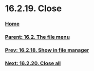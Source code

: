 # 16.2.19. Close

### [Home](./00-home.md)
### [Parent: 16.2. The file menu](./16-02-00-the-file-menu.md)
### [Prev: 16.2.18. Show in file manager](./16-02-18-show-in-file-manager.md)
### [Next: 16.2.20. Close all](./16-02-20-close-all.md)
